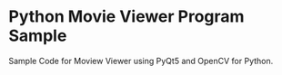 # Python Movie Viewer Program Sample
Sample Code for Moview Viewer using PyQt5 and OpenCV for Python.

